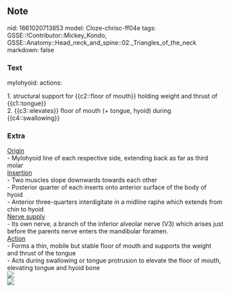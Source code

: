 ## Note
nid: 1661020713853
model: Cloze-chrisc-ff04e
tags: GSSE::!Contributor::Mickey_Kondo, GSSE::Anatomy::Head_neck_and_spine::02._Triangles_of_the_neck
markdown: false

### Text
mylohyoid: actions:
<div>
  1. structural support for {{c2::floor of mouth}} holding weight
  and thrust of {{c1::tongue}}
</div>
<div>
  2. {{c3::elevates}} floor of mouth (+ tongue, hyoid) during
  {{c4::swallowing}}
</div>

### Extra
<div>
  <u>Origin</u>
</div>
<div>
  - Mylohyoid line of each respective side, extending back as far
  as third molar
</div>
<div>
  <u>Insertion</u>
</div>
<div>
  <div>
    - Two muscles slope downwards towards each other
  </div>
  <div>
    - Posterior quarter of each inserts onto anterior surface of
    the body of hyoid
  </div>
  <div>
    - Anterior three-quarters interdigitate in a midline raphe
    which extends from chin to hyoid
  </div>
</div>
<div>
  <u>Nerve supply</u>
</div>
<div>
  - Its own nerve, a branch of the inferior alveolar nerve (V3)
  which arises just before the parents nerve enters the mandibular
  foramen.
</div>
<div>
  <u>Action</u>
</div>
<div>
  <div>
    - Forms a thin, mobile but stable floor of mouth and supports
    the weight and thrust of the tongue
  </div>
  <div>
    - Acts during swallowing or tongue protrusion to elevate the
    floor of mouth, elevating tongue and hyoid bone
  </div>
</div><img src="Gray177.png">
<div><img src=
"paste-9b6ea744a353831d5b371985e860df2b39c6d662.jpg"></div>
